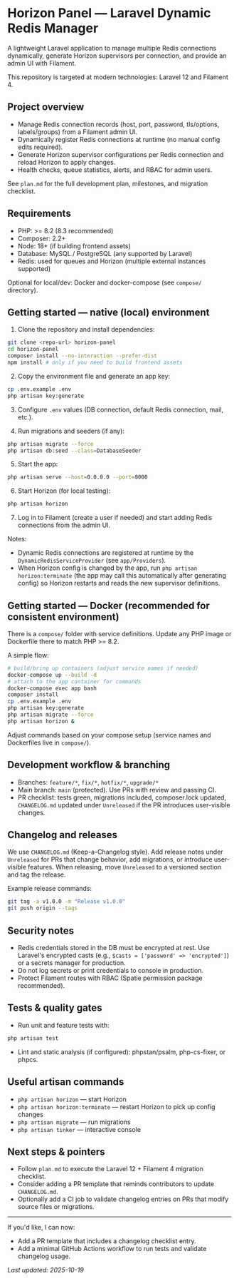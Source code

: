 # Horizon Panel — Laravel Dynamic Redis Manager

A lightweight Laravel application to manage multiple Redis connections dynamically, generate Horizon supervisors per connection, and provide an admin UI with Filament.

This repository is targeted at modern technologies: Laravel 12 and Filament 4.

## Project overview
- Manage Redis connection records (host, port, password, tls/options, labels/groups) from a Filament admin UI.
- Dynamically register Redis connections at runtime (no manual config edits required).
- Generate Horizon supervisor configurations per Redis connection and reload Horizon to apply changes.
- Health checks, queue statistics, alerts, and RBAC for admin users.

See `plan.md` for the full development plan, milestones, and migration checklist.

## Requirements
- PHP: >= 8.2 (8.3 recommended)
- Composer: 2.2+
- Node: 18+ (if building frontend assets)
- Database: MySQL / PostgreSQL (any supported by Laravel)
- Redis: used for queues and Horizon (multiple external instances supported)

Optional for local/dev: Docker and docker-compose (see `compose/` directory).

## Getting started — native (local) environment
1. Clone the repository and install dependencies:

```bash
git clone <repo-url> horizon-panel
cd horizon-panel
composer install --no-interaction --prefer-dist
npm install # only if you need to build frontend assets
```

2. Copy the environment file and generate an app key:

```bash
cp .env.example .env
php artisan key:generate
```

3. Configure `.env` values (DB connection, default Redis connection, mail, etc.).

4. Run migrations and seeders (if any):

```bash
php artisan migrate --force
php artisan db:seed --class=DatabaseSeeder
```

5. Start the app:

```bash
php artisan serve --host=0.0.0.0 --port=8000
```

6. Start Horizon (for local testing):

```bash
php artisan horizon
```

7. Log in to Filament (create a user if needed) and start adding Redis connections from the admin UI.

Notes:
- Dynamic Redis connections are registered at runtime by the `DynamicRedisServiceProvider` (see `app/Providers`).
- When Horizon config is changed by the app, run `php artisan horizon:terminate` (the app may call this automatically after generating config) so Horizon restarts and reads the new supervisor definitions.

## Getting started — Docker (recommended for consistent environment)
There is a `compose/` folder with service definitions. Update any PHP image or Dockerfile there to match PHP >= 8.2.

A simple flow:

```bash
# build/bring up containers (adjust service names if needed)
docker-compose up --build -d
# attach to the app container for commands
docker-compose exec app bash
composer install
cp .env.example .env
php artisan key:generate
php artisan migrate --force
php artisan horizon &
```

Adjust commands based on your compose setup (service names and Dockerfiles live in `compose/`).

## Development workflow & branching
- Branches: `feature/*`, `fix/*`, `hotfix/*`, `upgrade/*`
- Main branch: `main` (protected). Use PRs with review and passing CI.
- PR checklist: tests green, migrations included, composer.lock updated, `CHANGELOG.md` updated under `Unreleased` if the PR introduces user-visible changes.

## Changelog and releases
We use `CHANGELOG.md` (Keep-a-Changelog style). Add release notes under `Unreleased` for PRs that change behavior, add migrations, or introduce user-visible features. When releasing, move `Unreleased` to a versioned section and tag the release.

Example release commands:

```bash
git tag -a v1.0.0 -m "Release v1.0.0"
git push origin --tags
```

## Security notes
- Redis credentials stored in the DB must be encrypted at rest. Use Laravel's encrypted casts (e.g., `$casts = ['password' => 'encrypted']`) or a secrets manager for production.
- Do not log secrets or print credentials to console in production.
- Protect Filament routes with RBAC (Spatie permission package recommended).

## Tests & quality gates
- Run unit and feature tests with:

```bash
php artisan test
```

- Lint and static analysis (if configured): phpstan/psalm, php-cs-fixer, or phpcs.

## Useful artisan commands
- `php artisan horizon` — start Horizon
- `php artisan horizon:terminate` — restart Horizon to pick up config changes
- `php artisan migrate` — run migrations
- `php artisan tinker` — interactive console

## Next steps & pointers
- Follow `plan.md` to execute the Laravel 12 + Filament 4 migration checklist.
- Consider adding a PR template that reminds contributors to update `CHANGELOG.md`.
- Optionally add a CI job to validate changelog entries on PRs that modify source files or migrations.

---

If you'd like, I can now:
- Add a PR template that includes a changelog checklist entry.
- Add a minimal GitHub Actions workflow to run tests and validate changelog usage.

_Last updated: 2025-10-19_

